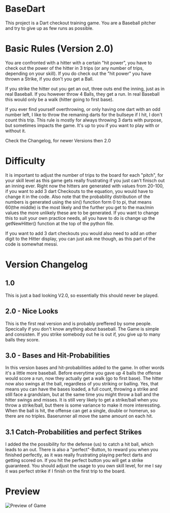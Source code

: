 # BaseDart
This project is a Dart checkout training game. You are a Baseball pitcher and try to give up as few runs as possible. 

# Basic Rules (Version 2.0)
You are confronted with a hitter with a certain "hit power", you have to check out the power of the hitter in 3 trips (or any number of trips, depending on your skill).
If you do check out the "hit power" you have thrown a Strike, if you don't you get a Ball.

If you strike the hitter out you get an out, three outs end the inning, just as in real Baseball.
If you however throw 4 Balls, they get a run. In real Baseball this would only be a walk (hitter going to first base).

If you ever find yourself overthrowing, or only having one dart with an odd number left, I like to throw the remaning darts for the bullseye if I hit, I don't count this trip. This rule is mostly for always throwing 3 darts with purpose, but sometimes impacts the game. It's up to you if you want to play with or without it.

Check the Changelog, for newer Versions then 2.0

# Difficulty
It is important to adjust the number of trips to the board for each "pitch", for your skill level as this game gets really frustrating if you just can't finisch out an inning ever.
Right now the hitters are generated with values from 20-100, if you want to add 3 dart Checkouts to the equation, you would have to change it in the code.
Also note that the probability distribution of the numbers is generated using the sin() function form 0 to pi, that means 60(the middle) is the most likely and the further you get to the max/min values the more unlikely these are to be generated.
If you want to change this to suit your own practice needs, all you have to do is change up the getNewHitter() function at the top of the python file.

If you want to add 3 dart checkouts you would also need to add an other digit to the Hitter display, you can just ask me though, as this part of the code is somewhat messi.

# Version Changelog
## 1.0
This is just a bad looking V2.0, so essentially this should never be played. 

## 2.0 - Nice Looks
This is the first real version and is probably preffered by some people. Specically if you don't know anything about baseball. The Game is simple and consisten. If you strike somebody out he is out if, you give up to many balls they score.

## 3.0 - Bases and Hit-Probabilities
In this version bases and hit-probabilities added to the game. In other words it's a little more baseball. Before everytime you gave up 4 balls the offense would score a run, now they actually get a walk (go to first base). The hitter now also swings at the ball, regardless of you striking or balling. Yes, that means you can have the bases loaded, a full count, throwing a strike and still face a grandslam, but at the same time you might throw a ball and the hitter swings and misses. It is still very likely to get a strike/ball when you throw a strike/ball, but there is some variance to make it more interessting. When the ball is hit, the offense can get a single, double or homerun, so there are no triples. Baserunner all move the same amount on each hit.

## 3.1 Catch-Probabilities and perfect Strikes
I added the the possibility for the defense (us) to catch a hit ball, which leads to an out. There is also a 
"perfect"-Button, to reward you when you finished perfectly, as it was really frustrating playing perfect darts and getting scored on. If you hit the perfect button you will get a strike guaranteed. You should adjust the usage to you own skill level, for me I say it was perfect strike if I finish on the first trip to the board. 

# Preview
![Preview of Game](https://raw.github.com/bjoernveit/BaseDart/master/preview.PNG)
